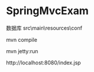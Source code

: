 # SpringMvcExam

数据库
src\main\resources\conf


mvn  compile


mvn jetty:run


http://localhost:8080/index.jsp
